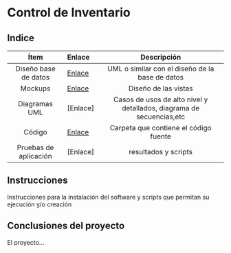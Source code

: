 # Control de Inventario

## Indice

| Ítem | Enlace | Descripción  |
|:----:|:-------|:------------:|
| Diseño base de datos | [Enlace](https://github.com/cesar20340/Repositorio/blob/master/c_stock.sql/) | UML o similar con el diseño de la base de datos|
| Mockups | [Enlace](https://github.com/cesar20340/Repositorio/tree/master/Mockup) | Diseño de las vistas|
| Diagramas UML| [Enlace] |Casos de usos de alto nivel y detallados, diagrama de secuencias,etc|
| Código | [Enlace](https://github.com/cesar20340/Repositorio/tree/master/Codigo_Control%20de%20Inventario/c_stock) | Carpeta que contiene el código fuente|
| Pruebas de aplicación| [Enlace]|resultados y scripts|

## Instrucciones

Instrucciones para la instalación del software y scripts que permitan su ejecución y/o creación

## Conclusiones del proyecto

El proyecto...
